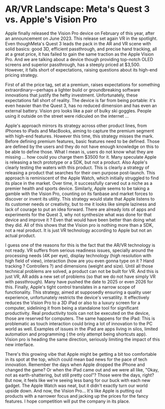 # AR/VR Landscape: Meta's Quest 3 vs. Apple's Vision Pro

Apple finally released the Vision Pro device on February of this year, after an announcement on June 2023. This release set again VR in the spotlight.  Even thoughMeta's Quest 3 leads the pack in the AR and VR scene with solid basics: good 3D, efficient passthrough, and precise hand tracking, all at a great price, it has failed to gain the same traction as the Apple Vision Pro. And we are talking about a device though providing top-notch OLED screens and superior passthrough, has a steeply priced at $3,500. However, it falls short of expectations, raising questions about its high-end pricing strategy.

First of all the price tag, set at a premium, raises expectations for something extraordinary—perhaps a lighter build or groundbreaking software innovations that justify the hefty investment. Unfortunately, these expectations fall short of reality. The device is far from being portable: it's even heavier than the Quest 3, has no reduced dimension and has even an external battery. Vision pro looks like a pair of bulky ski goggles. People using it outside on the street were ridiculed on the internet …

Apple's approach mirrors its strategy across other product lines, from iPhones to iPads and MacBooks, aiming to capture the premium segment with high-end features. However this time, this strategy misses the mark. Before defining premium features, basic features need to be defined. Those are defined by the users and they do not have enough knowledge on this to be able to define those. What I mean is, users do not know what they are missing … how could you charge them $3500 for it. Many speculate Apple is releasing a tech prototype or a SDK, but not a product.
Also Apple's clearly testing the waters with this product. This is clearly a strategy of releasing a product that searches for their own purpose post-launch. This approach is reminiscent of the Apple Watch, which initially struggled to find its place in the market. Over time, it successfully carved out a niche as a premier health and sports device. Similarly, Apple seems to be taking a gamble with the Vision Pro, counting on its fanbase and market forces to discover or invent its utility. This strategy would state that Apple listens to its customer needs or creativity, but to me it looks like simple laziness and lack of courage to put an idea forward. There are already lots of apps and experiments for the Quest 3, why not synthesize what was done for that device and improve it ? Even that would have been better than doing what they did. All of this shows that the Vision pro is nothing more than a SDK, not a real product. It is just VR technology according to Apple but not an actual product. 

I guess one of the reasons for this is the fact that the AR/VR technology is not ready. VR suffers from serious readiness issues, specially around the processing needs (4K per eye), display technology (high resolution with high field of view), interaction (how are you even gonna type on it ? Hand tracking ? Controllers ?) and dimensions (weight and size). Until all those technical problems are solved, a product can not be built for VR. And this is just VR, AR adds a new set of problems (so that we do not have simply VR with passthrough). Many have pushed the date to 2025 or even 2026 for this. 
Finally, Apple's tight control translates in a narrow scope of functionality. This strategy, aimed at supposedly ensuring a quality user experience, unfortunately restricts the device's versatility. It effectively reduces the Vision Pro to a 3D iPad or also to a luxury screen for a computer, sidelining it from being a standalone tool for significant productivity. Real productivity tools can not be executed on the device, those are reserved for computers. The same happens for the iPad: This is problematic as touch interaction could bring a lot of innovation to the PC world as well. Examples of issues in the iPad are apps living in silos, limited automation and programming ( the only attempt being shortcuts app). Vision pro is heading the same direction, seriously limiting the impact of this new interface. 

There's this growing vibe that Apple might be getting a bit too comfortable in its spot at the top, which could mean bad news for the pace of tech innovation. Remember the days when Apple dropped the iPhone and changed the game? Or when the iPad came out and we were all like, "Okay, not as earth-shattering, but still pretty cool"? Those were the days, right? But now, it feels like we're seeing less bang for our buck with each new gadget. The Apple Watch was neat, but it didn't exactly turn our world upside down. And now, the Vision Pro... It's like Apple is putting out products with a narrower focus and jacking up the prices for the fancy features. I hope competition will put the company in its place.